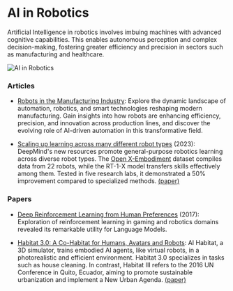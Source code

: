 # AI in Robotics

Artificial Intelligence in robotics involves imbuing machines with advanced cognitive capabilities. This enables autonomous perception and complex decision-making, fostering greater efficiency and precision in sectors such as manufacturing and healthcare.

<img src="/assets/images/aiRobotics.png" alt="AI in Robotics" />

### Articles

- [Robots in the Manufacturing Industry](https://www.wevolver.com/article/robots-in-the-manufacturing-industry-types-and-applications): Explore the dynamic landscape of automation, robotics, and smart technologies reshaping modern manufacturing. Gain insights into how robots are enhancing efficiency, precision, and innovation across production lines, and discover the evolving role of AI-driven automation in this transformative field.

- [Scaling up learning across many different robot types](https://www.deepmind.com/blog/scaling-up-learning-across-many-different-robot-types) (2023): DeepMind's new resources promote general-purpose robotics learning across diverse robot types. The [Open X-Embodiment](https://robotics-transformer-x.github.io/) dataset compiles data from 22 robots, while the RT-1-X model transfers skills effectively among them. Tested in five research labs, it demonstrated a 50% improvement compared to specialized methods. [(paper)](https://arxiv.org/abs/2310.08864) 

### Papers

- [Deep Reinforcement Learning from Human Preferences](https://proceedings.neurips.cc/paper_files/paper/2017/file/d5e2c0adad503c91f91df240d0cd4e49-Paper.pdf) (2017): Exploration of reinforcement learning in gaming and robotics domains revealed its remarkable utility for Language Models.

- [Habitat 3.0: A Co-Habitat for Humans, Avatars and Robots](https://aihabitat.org/habitat3/): AI Habitat, a 3D simulator, trains embodied AI agents, like virtual robots, in a photorealistic and efficient environment. Habitat 3.0 specializes in tasks such as house cleaning. In contrast, Habitat III refers to the 2016 UN Conference in Quito, Ecuador, aiming to promote sustainable urbanization and implement a New Urban Agenda. [(paper)](https://ai.meta.com/static-resource/habitat3)
